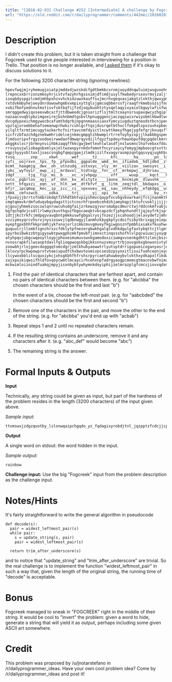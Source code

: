 ```yaml
---
title: "[2016-02-03] Challenge #252 [Intermediate] A challenge by Fogcreek - Find the hidden string"
url: "https://old.reddit.com/r/dailyprogrammer/comments/442mec/20160203_challenge_252_intermediate_a_challenge/"
---
```


# Description

I didn't create this problem, but it is taken straight from a challenge that Fogcreek used to give people interested in interviewing for a position in Trello. That position is no longer available, and [I asked them](https://twitter.com/trello/status/657248505119936512) if it's okay to discuss solutions to it.

For the following 3200 character string (ignoring newlines):

    hpevfwqjmjryhemuqjoiatpjmddxdjwzskdcfgdtbmkbcxrnmjuoyddnqwluimjwvguxehszxzvbmufq
    lrepncxxbrrzxnzmkoyhrjcstvfazyhrhgssximjdfcmdjusylfkwbedyrsxovrmvjzaljfjmywpfnjg
    isoqbdyspgzlcmdjmhbpxhzvvhckidzuwzkauffsujmcrhvgeqvasjakgtzlxkthjqwxypmsovjbfshr
    rxtdvkmbyhejoeydnrdowuwhgmbvxmpixyttglsjgmcoqbberssfjraaqfrkmebsozsjfnubhktbbai_
    vxbifbofyednnutmxtisvfsktbqfijfzdjoqybuohtztysqelaqyixyaiolbgwylwfisfwubivuoablx
    smrqggedwyiqvseevwbcxcfjttdbweedcjgnsorizflsjtmltcoaynsrsupavqwcyzhgiplwkohlhrai
    nazaacvuqblpbzimgoxirejbshnbmdtgsbvlhpnugggencjaczqqiwixrwiyobmlkbwdlwcioqmjhoac
    dvcqdypxeichmgywocbcafumthdqrbjnpgnnmaasxiaxxfymcyiuqduztqneodstbcnjpeebgxgosoyd
    vpzlqjuroebbehafsemanwprhwkircuhlgcftqsjdusrqetbthxclfokpdlspxzuvhxpbeqqbfpqffsg
    yilqltfxrmtimcugytazkerhcfnirtavcnmfdyictlncwttkmxyfhgejygfefqrjknuqsfldmjmwjdfq
    sicfrzbfazchdgznekwmhridelcejnkmcgmpgtihbwmplrtrrefoyhyzxpjjlkabbbgspeokzhpjxsvp
    fjmdsoripvfrgyzxodoeirwwdaofdmwqrqyvdijlfqyzfspdoyrhewxbpufdqcpqdolkmrnvedixzpfd
    akggkslxcrjbrmnynviihbkzaqqffkkcgwjbettexhlwlasdfjnslwsmnclhafvebxxfdozsjtdvobik
    rrsuysujwliobagobxmlyxjeltwzwxpyrnkdxfemotfncyriaycyfemygjmpboocgtsvttqntegvleyn
    wgpjhyyysbltoxljsascsngbgfqmpzgpejzlmdkjzzlfxvagyrasmpzqntgqsvyqjugkhbrbkiqewlyf
    tvsq_______znp_____xkwt______wef______tz______kfc_______ha_______pn__lmg__iakrbt
    iyfi__uojrxvx__tps__fp__pfpndbi__ggpalde__wmd__kn__ifiadob__hdljdbd__zl__whlwilt
    bcmt__haagmjg__dwx__oh__utnzudq__xstxxyc__vly__mr__viilzav__swosyvc__i__hnaqxyev
    jykc__wyfoyir__ewp__ij__mrdavxl__tcdtxqy__fnr__cf__mrkepwj__djhrsau____lhefqxgmu
    zdgf______tjg__fip__mi__b____xc__vjvhpqy______vff_____wuup_____kqct___htiggvvpet
    yvco__pqbrlox__ayj__af__dnn__kx__mlitytx____jauna__kncmiym__dlwushk____gjptzccgc
    nntt__hfqyxzi__eqn__vz__hlh__we__dtfkfvf__g__litm__zeqjtdl__bkdapxs__o__oxeouwer
    bfjr__ipcqmop__kec__ip__icc__ci__vpxxueu__eq__sau__nhheydy__efqkdgq__us__pzlndhk
    hdmk__cmfvzwcb_____xdka______trj______yj__xpi__he_______nb_______by__rrn__tvxvig
    jfpseyjjbrrtsfnmbrokdqtfzhhdtbhtvpiyshmvcqaypfxcvbgvbvwrkanjfcsjnanmktkwimnvynuk
    cmgtqmovkrdmfuduqvbqydagsttictcnsrhfrpoebcehdzhjamykqpjtktufcvokljjijjsrivyhxtgw
    ojgoujyhmekzsoczwlqnruwcuhudgfaijzrkewzgjvorsmabpcdmurctwjrddcnkmfvabjwlbqssihdy
    bgfqchqdvjcsdllrlwmyikuvthguzfbgocaeqktvbcapzdcfjphqnhundtljqjeyfrkjspfvghqddxwx
    idtjjkctrkfcjmdpqyvavqbntpmkkuswfgbgalrysjfnzezjjscahoodjjelavydefzjmhsqfufsexlv
    vzziymsyqrcvhsrxjnysioswvjlqdbnwgyjlanmhzkbygkptycdoifsibytbrixggjeiepaybzxhvfsy
    ayeptgpxbhhfkkpromhjykfxnujorlzcmkcmvvgmveyfkgiwgosznfpmbhixsakxfkuxhwcgularehpa
    guquulrjllxmkfzgnchrxzcfdklytpfnezergkwkhgalqlvdhkdgulgfaxtybqttcjtlgmfwaymaxlwa
    spyrboibwkzzbtgigyswbtpwxgphcmkfpmvbfjimnxctinqssshofhlvlpqcwiuacjyxyqmvaibezofv
    atyhpqvjubgcwqeoytloypjphoxeimumuvswxkgamodoxiciwmgxvsenkgdhttzlenjbszrksopicjcj
    nvsosrapkfilwsaoptdavlfglioqpwoqskbgikksnnuzvmxyrtrbjouvgokxgbnwxnivtykvhjkaydsk
    zoowbhjrlojgeecdoggqqtomcdgrjzmlkhubyaewwtrlyutsptdrrigopueicoganyasrjeaiivzairu
    lklovyrpckwpowprxtvhaeivpudfchxbwvtosmivpcsesbzpsynxitlisuifuehceonjeydljzuzpsgj
    llcywoxbblitscquxiykcjxhsgkbhfhfrshsrpyrcaetahuwbeybvlvkthxydkapxlfikdwudjkmjjsa
    zajxpuikiqwsifhldfovqoycwmtlmcaycirhcehxnpfadrgyaogpcmomcgtmacnvbwfnimaqqvxijcbp
    mckwimloiinindfuakqjmpyjisxnbybtywhymnkdoyiphijzelmrazplgfcmcsjiovxqdxmuqulzklgx

1. Find the pair of identical characters that are farthest apart, and contain no pairs of identical characters between them. (e.g. for "abcbba" the chosen characters should be the first and last "b")

    In the event of a tie, choose the left-most pair. (e.g. for "aabcbded" the chosen characters should be the first and second "b")

2. Remove one of the characters in the pair, and move the other to the end of the string. (e.g. for "abcbba" you'd end up with "acbab")

3. Repeat steps 1 and 2 until no repeated characters remain.

4. If the resulting string contains an underscore, remove it and any characters after it. (e.g. "abc_def" would become "abc")

5. The remaining string is the answer.

# Formal Inputs & Outputs

**Input**

Technically, any string could be given as input, but part of the hardness of the problem resides in the length (3200 characters) of the input given above.

*Sample input:*

    ttvmswxjzdgzqxotby_lslonwqaipchgqdo_yz_fqdagixyrobdjtnl_jqzpptzfcdcjjcpjjnnvopmh

**Output**

A single word on stdout: the word hidden in the input.

*Sample output:*

    rainbow

**Challenge input:** Use the big "Fogcreek" input from the problem description as the challenge input.

# Notes/Hints

It's fairly straightforward to write the general algorithm in pseudocode

    def decode(s):
      pair = widest_leftmost_pair(s)
      while pair:
        s = update_string(s, pair)
        pair = widest_leftmost_pair(s)
  
      return trim_after_underscore(s)

and to notice that "update_string" and "trim_after_underscore" are trivial. So the real challenge is to implement the function "widest_leftmost_pair" in such a way that, given the length of the original string, the running time of "decode" is acceptable.

# Bonus

Fogcreek managed to sneak in "FOGCREEK" right in the middle of their string. It would be cool to "invert" the problem: given a word to hide, generate a string that will yield it as output, perhaps including some given ASCII art somewhere.

# Credit

This problem was proposed by /u/jnotarstefano in /r/dailyprogrammer_ideas. Have your own cool problem idea? Come by /r/dailyprogrammer_ideas and post it!